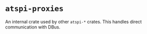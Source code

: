 # `atspi-proxies`

An internal crate used by other `atspi-*` crates.
This handles direct communication with DBus.
